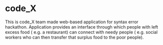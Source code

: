 # code_X
This is code_X team made web-based application for syntax error hackathon.
Application provides an interface through which people with left excess food ( e.g. a restaurant) can connect with needy
people ( e.g. social workers who can then transfer that surplus food to the poor people).
